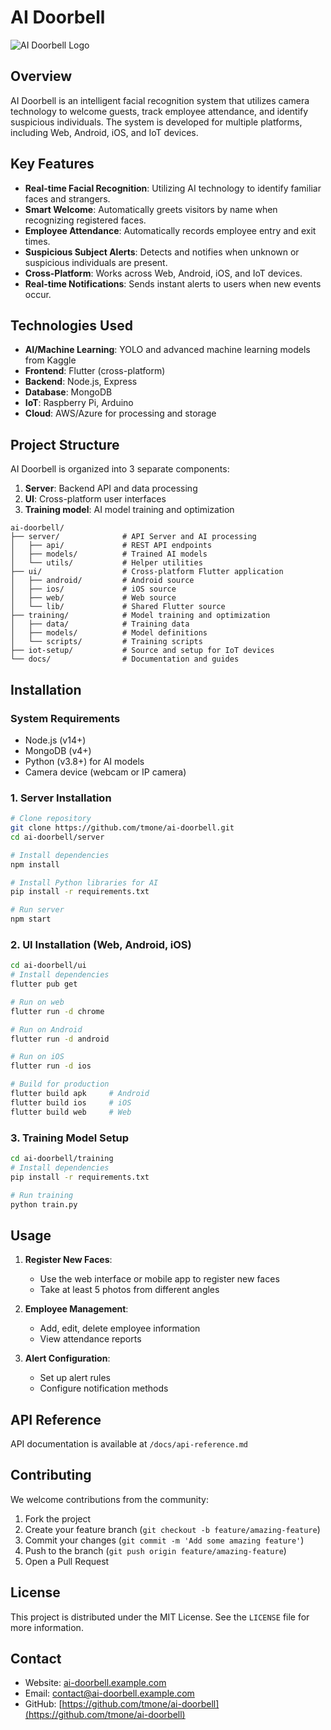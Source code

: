 # AI Doorbell

![AI Doorbell Logo](https://via.placeholder.com/150?text=AI+Doorbell)

## Overview

AI Doorbell is an intelligent facial recognition system that utilizes camera technology to welcome guests, track employee attendance, and identify suspicious individuals. The system is developed for multiple platforms, including Web, Android, iOS, and IoT devices.

## Key Features

- **Real-time Facial Recognition**: Utilizing AI technology to identify familiar faces and strangers.
- **Smart Welcome**: Automatically greets visitors by name when recognizing registered faces.
- **Employee Attendance**: Automatically records employee entry and exit times.
- **Suspicious Subject Alerts**: Detects and notifies when unknown or suspicious individuals are present.
- **Cross-Platform**: Works across Web, Android, iOS, and IoT devices.
- **Real-time Notifications**: Sends instant alerts to users when new events occur.

## Technologies Used

- **AI/Machine Learning**: YOLO and advanced machine learning models from Kaggle
- **Frontend**: Flutter (cross-platform)
- **Backend**: Node.js, Express
- **Database**: MongoDB
- **IoT**: Raspberry Pi, Arduino
- **Cloud**: AWS/Azure for processing and storage

## Project Structure

AI Doorbell is organized into 3 separate components:

1. **Server**: Backend API and data processing
2. **UI**: Cross-platform user interfaces
3. **Training model**: AI model training and optimization

```
ai-doorbell/
├── server/              # API Server and AI processing
│   ├── api/             # REST API endpoints
│   ├── models/          # Trained AI models
│   └── utils/           # Helper utilities
├── ui/                  # Cross-platform Flutter application
│   ├── android/         # Android source
│   ├── ios/             # iOS source
│   ├── web/             # Web source
│   └── lib/             # Shared Flutter source
├── training/            # Model training and optimization
│   ├── data/            # Training data
│   ├── models/          # Model definitions
│   └── scripts/         # Training scripts
├── iot-setup/           # Source and setup for IoT devices
└── docs/                # Documentation and guides
```

## Installation

### System Requirements

- Node.js (v14+)
- MongoDB (v4+)
- Python (v3.8+) for AI models
- Camera device (webcam or IP camera)

### 1. Server Installation

```bash
# Clone repository
git clone https://github.com/tmone/ai-doorbell.git
cd ai-doorbell/server

# Install dependencies
npm install

# Install Python libraries for AI
pip install -r requirements.txt

# Run server
npm start
```

### 2. UI Installation (Web, Android, iOS)

```bash
cd ai-doorbell/ui
# Install dependencies
flutter pub get

# Run on web
flutter run -d chrome

# Run on Android
flutter run -d android

# Run on iOS
flutter run -d ios

# Build for production
flutter build apk     # Android
flutter build ios     # iOS
flutter build web     # Web
```

### 3. Training Model Setup

```bash
cd ai-doorbell/training
# Install dependencies
pip install -r requirements.txt

# Run training
python train.py
```

## Usage

1. **Register New Faces**:
   - Use the web interface or mobile app to register new faces
   - Take at least 5 photos from different angles

2. **Employee Management**:
   - Add, edit, delete employee information
   - View attendance reports

3. **Alert Configuration**:
   - Set up alert rules
   - Configure notification methods

## API Reference

API documentation is available at `/docs/api-reference.md`

## Contributing

We welcome contributions from the community:

1. Fork the project
2. Create your feature branch (`git checkout -b feature/amazing-feature`)
3. Commit your changes (`git commit -m 'Add some amazing feature'`)
4. Push to the branch (`git push origin feature/amazing-feature`)
5. Open a Pull Request

## License

This project is distributed under the MIT License. See the `LICENSE` file for more information.

## Contact

- Website: [ai-doorbell.example.com](https://ai-doorbell.example.com)
- Email: contact@ai-doorbell.example.com
- GitHub: [https://github.com/tmone/ai-doorbell](https://github.com/tmone/ai-doorbell)

